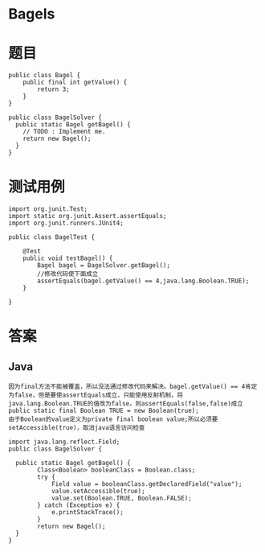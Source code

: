# Bagels
# 题目

```
public class Bagel {
    public final int getValue() {
        return 3;
    }
}
```
```
public class BagelSolver {
  public static Bagel getBagel() {
    // TODO : Implement me.
    return new Bagel();
  }
}
```
# 测试用例
```
import org.junit.Test;
import static org.junit.Assert.assertEquals;
import org.junit.runners.JUnit4;

public class BagelTest {

    @Test
    public void testBagel() {
        Bagel bagel = BagelSolver.getBagel();
        //修改代码使下面成立
        assertEquals(bagel.getValue() == 4,java.lang.Boolean.TRUE);
    }

}
```
# 答案
## Java
    因为final方法不能被覆盖，所以没法通过修改代码来解决。bagel.getValue() == 4肯定为false，但是要使assertEquals成立，只能使用反射机制，将java.lang.Boolean.TRUE的值改为false，则assertEquals(false,false)成立
    public static final Boolean TRUE = new Boolean(true);
    由于Boolean的value定义为private final boolean value;所以必须要setAccessible(true)，取消java语言访问检查
```
import java.lang.reflect.Field;
public class BagelSolver {

  public static Bagel getBagel() {
        Class<Boolean> booleanClass = Boolean.class;
        try {
            Field value = booleanClass.getDeclaredField("value");
            value.setAccessible(true);
            value.set(Boolean.TRUE, Boolean.FALSE);
        } catch (Exception e) {
            e.printStackTrace();
        }
        return new Bagel();
  }
}
```